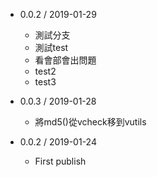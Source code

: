 * 0.0.2 / 2019-01-29
  * 測試分支
  * 測試test
  * 看會部會出問題
  * test2
  * test3

* 0.0.3 / 2019-01-28
  * 將md5()從vcheck移到vutils

* 0.0.2 / 2019-01-24
  * First publish

